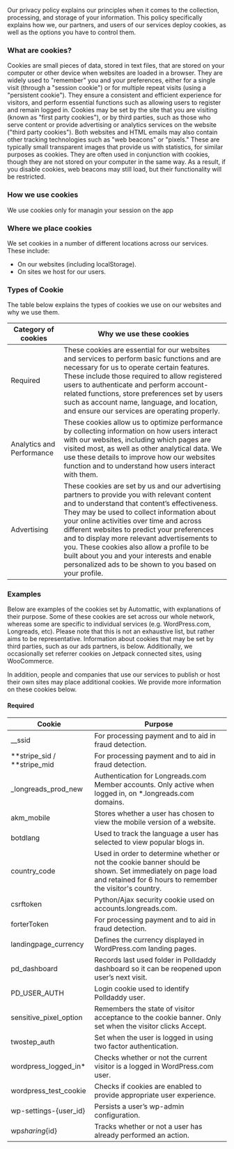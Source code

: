 Our privacy policy explains our principles when it comes to the collection, processing, and storage of your information. This policy specifically explains how we, our partners, and users of our services deploy cookies, as well as the options you have to control them.

### What are cookies?

Cookies are small pieces of data, stored in text files, that are stored on your computer or other device when websites are loaded in a browser. They are widely used to "remember" you and your preferences, either for a single visit (through a "session cookie") or for multiple repeat visits (using a "persistent cookie"). They ensure a consistent and efficient experience for visitors, and perform essential functions such as allowing users to register and remain logged in. Cookies may be set by the site that you are visiting (known as "first party cookies"), or by third parties, such as those who serve content or provide advertising or analytics services on the website ("third party cookies"). Both websites and HTML emails may also contain other tracking technologies such as "web beacons" or "pixels." These are typically small transparent images that provide us with statistics, for similar purposes as cookies. They are often used in conjunction with cookies, though they are not stored on your computer in the same way. As a result, if you disable cookies, web beacons may still load, but their functionality will be restricted.

### **How we use cookies**

We use cookies only for managin your session on the app

### **Where we place cookies**

We set cookies in a number of different locations across our services. These include:

- On our websites (including localStorage).
- On sites we host for our users.

### **Types of Cookie**

The table below explains the types of cookies we use on our websites and why we use them.

| Category of cookies       | Why we use these cookies                                                                                                                                                                                                                                                                                                                                                                                                                                                                     |
| ------------------------- | -------------------------------------------------------------------------------------------------------------------------------------------------------------------------------------------------------------------------------------------------------------------------------------------------------------------------------------------------------------------------------------------------------------------------------------------------------------------------------------------- |
| Required                  | These cookies are essential for our websites and services to perform basic functions and are necessary for us to operate certain features. These include those required to allow registered users to authenticate and perform account-related functions, store preferences set by users such as account name, language, and location, and ensure our services are operating properly.                                                                                                        |
| Analytics and Performance | These cookies allow us to optimize performance by collecting information on how users interact with our websites, including which pages are visited most, as well as other analytical data. We use these details to improve how our websites function and to understand how users interact with them.                                                                                                                                                                                        |
| Advertising               | These cookies are set by us and our advertising partners to provide you with relevant content and to understand that content’s effectiveness. They may be used to collect information about your online activities over time and across different websites to predict your preferences and to display more relevant advertisements to you. These cookies also allow a profile to be built about you and your interests and enable personalized ads to be shown to you based on your profile. |

### Examples

Below are examples of the cookies set by Automattic, with explanations of their purpose. Some of these cookies are set across our whole network, whereas some are specific to individual services (e.g. WordPress.com, Longreads, etc). Please note that this is not an exhaustive list, but rather aims to be representative. Information about cookies that may be set by third parties, such as our ads partners, is below. Additionally, we occasionally set referrer cookies on Jetpack connected sites, using WooCommerce.

In addition, people and companies that use our services to publish or host their own sites may place additional cookies. We provide more information on these cookies below.

#### **Required**

| Cookie                      | Purpose                                                                                                                                                               |
| --------------------------- | --------------------------------------------------------------------------------------------------------------------------------------------------------------------- |
| \_\_ssid                    | For processing payment and to aid in fraud detection.                                                                                                                 |
| **stripe_sid / **stripe_mid | For processing payment and to aid in fraud detection.                                                                                                                 |
| \_longreads_prod_new        | Authentication for Longreads.com Member accounts. Only active when logged in, on \*.longreads.com domains.                                                            |
| akm_mobile                  | Stores whether a user has chosen to view the mobile version of a website.                                                                                             |
| botdlang                    | Used to track the language a user has selected to view popular blogs in.                                                                                              |
| country_code                | Used in order to determine whether or not the cookie banner should be shown. Set immediately on page load and retained for 6 hours to remember the visitor's country. |
| csrftoken                   | Python/Ajax security cookie used on accounts.longreads.com.                                                                                                           |
| forterToken                 | For processing payment and to aid in fraud detection.                                                                                                                 |
| landingpage_currency        | Defines the currency displayed in WordPress.com landing pages.                                                                                                        |
| pd_dashboard                | Records last used folder in Polldaddy dashboard so it can be reopened upon user’s next visit.                                                                         |
| PD_USER_AUTH                | Login cookie used to identify Polldaddy user.                                                                                                                         |
| sensitive_pixel_option      | Remembers the state of visitor acceptance to the cookie banner. Only set when the visitor clicks Accept.                                                              |
| twostep_auth                | Set when the user is logged in using two factor authentication.                                                                                                       |
| wordpress_logged_in\*       | Checks whether or not the current visitor is a logged in WordPress.com user.                                                                                          |
| wordpress_test_cookie       | Checks if cookies are enabled to provide appropriate user experience.                                                                                                 |
| wp-settings-{user_id}       | Persists a user’s wp-admin configuration.                                                                                                                             |
| wp*sharing*{id}             | Tracks whether or not a user has already performed an action.                                                                                                         |
